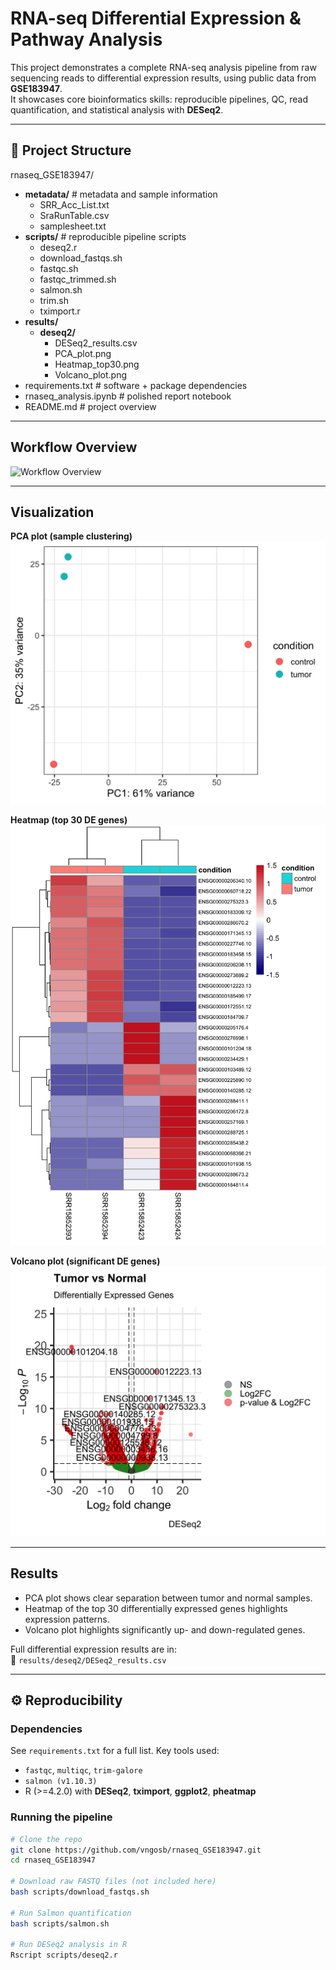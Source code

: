 # RNA-seq Differential Expression & Pathway Analysis

This project demonstrates a complete RNA-seq analysis pipeline from raw sequencing reads to differential expression results, using public data from **GSE183947**.  
It showcases core bioinformatics skills: reproducible pipelines, QC, read quantification, and statistical analysis with **DESeq2**.

---

## 📂 Project Structure

rnaseq_GSE183947/
- **metadata/**               # metadata and sample information
  - SRR_Acc_List.txt
  - SraRunTable.csv
  - samplesheet.txt
- **scripts/**                # reproducible pipeline scripts
  - deseq2.r
  - download_fastqs.sh
  - fastqc.sh
  - fastqc_trimmed.sh
  - salmon.sh
  - trim.sh
  - tximport.r
- **results/**
  - **deseq2/**
    - DESeq2_results.csv
    - PCA_plot.png
    - Heatmap_top30.png
    - Volcano_plot.png
- requirements.txt            # software + package dependencies
- rnaseq_analysis.ipynb       # polished report notebook
- README.md                   # project overview


---

## Workflow Overview

![Workflow Overview](./results/WORKFLOW_IMAGE.png)

---

## Visualization

**PCA plot (sample clustering)**  
![PCA Plot](./results/deseq2/PCA_plot.png)

**Heatmap (top 30 DE genes)**  
![Heatmap](./results/deseq2/Heatmap_top30.png)

**Volcano plot (significant DE genes)**  
![Volcano Plot](./results/deseq2/Volcano_plot.png)

---

## Results

- PCA plot shows clear separation between tumor and normal samples.  
- Heatmap of the top 30 differentially expressed genes highlights expression patterns.  
- Volcano plot highlights significantly up- and down-regulated genes.  

Full differential expression results are in:  
📄 `results/deseq2/DESeq2_results.csv`

---

## ⚙️ Reproducibility

### Dependencies

See `requirements.txt` for a full list. Key tools used:

- `fastqc`, `multiqc`, `trim-galore`  
- `salmon (v1.10.3)`  
- R (>=4.2.0) with **DESeq2**, **tximport**, **ggplot2**, **pheatmap**

### Running the pipeline

```bash
# Clone the repo
git clone https://github.com/vngosb/rnaseq_GSE183947.git
cd rnaseq_GSE183947

# Download raw FASTQ files (not included here)
bash scripts/download_fastqs.sh

# Run Salmon quantification
bash scripts/salmon.sh

# Run DESeq2 analysis in R
Rscript scripts/deseq2.r
